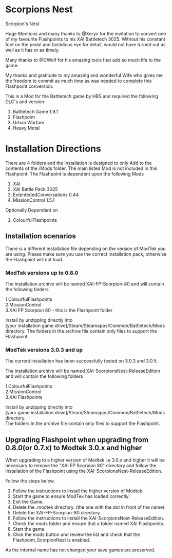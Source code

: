# Scorpions Nest
Scorpion's Nest 

Huge Mentions and many thanks to @Xeryx for the invitation to convert one of my favourite Flashpoints to his XAI Battletech 3025. Without his constant foot on the pedal and fastidious eye for detail, would not have turned out as well as it has or as timely.

Many thanks to @CWolf for his amazing tools that add so much life to the game.

My thanks and gratitude to my amazing and wonderful Wife who gives me the freedom to commit as much time as was needed to complete this Flashpoint conversion.  

This is a Mod for the Battletech game by HBS and required the following DLC's and version


1. Battletech Game 1.9.1
2. Flashpoint
3. Urban Warfare
4. Heavy Metal

# Installation Directions

There are 4 folders and the installation is designed to only Add to the contents of the /Mods folder. The main listed Mod is not included in this Flashpoint.  The Flashpoint is dependent upon the following Mods
1. XAI
2. XAI Battle Pack 3025
3. ExtentededConversations 0.44
4. MissionControl 1.5.1

Optionally Dependant on 
1. ColourfulFlashpoints

## Installation scenarios
There is a different installation file depending on the version of ModTek you are using. Please make sure you use the correct installation pack, otherwise the Flashpoint will not load.

### ModTek versions up to 0.8.0
The installation archive will be named XAI-FP-Scorpion-80 and will contain the following folders

  1.ColourfulFlashpoints    
  2.MissionControl    
  3.XAI FP Scorpion 80 - this is the Flashpoint folder
  
Install by unzipping directly into    
[your installation game drive]/Steam/Steamapps/Common/Battletech/Mods directory. The folders in the archive file contain only files to support the Flashpoint. 

### ModTek versions 3.0.3 and up
The current installation has been successfully tested on 3.0.3 and 3.0.5.

The installation archive will be named XAI-ScorpionsNest-ReleaseEdition and will contain the following folders

1.ColourfulFlashpoints     
2.MissionControl    
3.XAI Flashpoints

Install by unzipping directly into    
[your game installation drive]/Steam/Steamapps/Common/Battletech/Mods directory.     
The folders in the archive file contain only files to support the Flashpoint.

## Upgrading Flashpoint when upgrading from 0.8.0(or 0.7.x) to Modtek 3.0.x and higher
 
When upgrading to a higher version of Modtek i.e 3.0.x and higher it will be necessary to remove the "XAI FP Scorpion 80" directory and follow the installation of the Flashpoint using the XAI-ScorpionsNest-ReleaseEdition. 

Follow the steps below.

1.    Follow the instructions to install the higher version of Modtek.
2.    Start the game to ensure ModTek has loaded correctly.
3.    Exit the Game.
4.    Delete the .modtek directory. (the one with the dot in front of the name).
5.    Delete the XAI-FP-Scorpion-80 directory.
6.    Follow the instructions to install the XAI-ScorpionsNest-ReleaseEdition.
7.    Check the mods folder and ensure that a folder named XAI Flashpoints.
8.    Start the game.
9.    Click the mods button and review the list and check that the Flashpoint_ScorpionNest is enabled.

As the internal name has not changed your save games are preserved.

